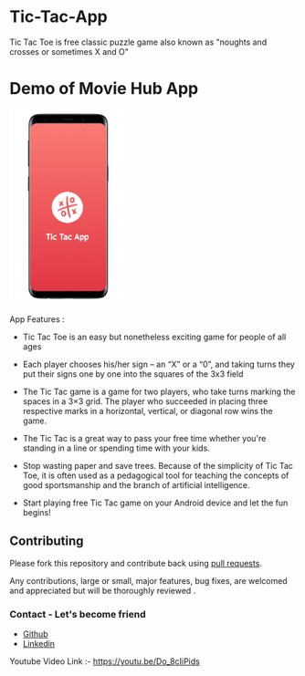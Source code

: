 # Tic-Tac-App 
Tic Tac Toe is free classic puzzle game also known as
"noughts and crosses or sometimes X and O"


# Demo of Movie Hub App 

  <img width="200px"   src="https://github.com/Amirkhan5949/Tic-Tac-App/blob/master/gif/gif.gif"></br>

App Features :
* Tic Tac Toe is an easy but nonetheless exciting game for people of all ages

* Each player chooses his/her sign – an “X” or a “0”, and taking turns they put their signs one by one into the squares of the 3x3 field

* The Tic Tac  game is a game for two players, who take turns marking the spaces in a 3×3 grid. 
  The player who succeeded in placing three respective marks in a horizontal, vertical, or diagonal row wins the game.
  
* The Tic Tac  is a great way to pass your free time whether you're standing in a line or spending time with your kids.

* Stop wasting paper and save trees. Because of the simplicity of Tic Tac Toe, it is often used as a pedagogical tool for 
  teaching the concepts of good sportsmanship and the branch of artificial intelligence.
  
* Start playing free Tic Tac game on your Android device and let the fun begins!




 ## Contributing

Please fork this repository and contribute back using
[pull requests](https://github.com/Amirkhan5949/ChatApp/pulls).

Any contributions, large or small, major features, bug fixes, are welcomed and appreciated
but will be thoroughly reviewed .

### Contact - Let's become friend
 - [Github](https://github.com/Amirkhan5949)
- [Linkedin](https://www.linkedin.com/in/aamir-khan-710185197/)

Youtube Video Link :-  https://youtu.be/Do_8cIiPids





